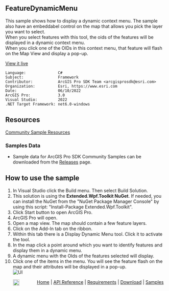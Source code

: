 ## FeatureDynamicMenu

<!-- TODO: Write a brief abstract explaining this sample -->
 This sample shows how to display a dynamic context menu. The sample also have an embeddabel control on the map that allows you pick the layer you want to select.     
 When you select features with this tool, the oids of the features will be displayed in a dynamic context menu.   
 When you click one of the OIDs in this context menu, that feature will flash on the Map View and display a pop-up.   
   


<a href="https://pro.arcgis.com/en/pro-app/sdk/" target="_blank">View it live</a>

<!-- TODO: Fill this section below with metadata about this sample-->
```
Language:              C#
Subject:               Framework
Contributor:           ArcGIS Pro SDK Team <arcgisprosdk@esri.com>
Organization:          Esri, https://www.esri.com
Date:                  06/10/2022
ArcGIS Pro:            3.0
Visual Studio:         2022
.NET Target Framework: net6.0-windows
```

## Resources

[Community Sample Resources](https://github.com/Esri/arcgis-pro-sdk-community-samples#resources)

### Samples Data

* Sample data for ArcGIS Pro SDK Community Samples can be downloaded from the [Releases](https://github.com/Esri/arcgis-pro-sdk-community-samples/releases) page.  

## How to use the sample
<!-- TODO: Explain how this sample can be used. To use images in this section, create the image file in your sample project's screenshots folder. Use relative url to link to this image using this syntax: ![My sample Image](FacePage/SampleImage.png) -->
 1. In Visual Studio click the Build menu. Then select Build Solution.  
 1. This solution is using the **Extended.Wpf.Toolkit NuGet**.  If needed, you can install the NuGet from the "NuGet Package Manager Console" by using this script: "Install-Package Extended.Wpf.Toolkit".  
 1. Click Start button to open ArcGIS Pro.  
 1. ArcGIS Pro will open.   
 1. Open a map view. The map should contain a few feature layers.  
 1. Click on the Add-In tab on the ribbon.  
 1. Within this tab there is a Display Dynamic Menu tool. Click it to activate the tool.  
 1. In the map click a point around which you want to identify features and display them in a dynamic menu.  
 1. A dynamic menu with the OIds of the features selected will display.  
 1. Click one of the items in the menu. You will see the feature flash on the map and their attributes will be displayed in a pop-up.  
![UI](Screenshots/DynamicMenu.png)  
   


<!-- End -->

&nbsp;&nbsp;&nbsp;&nbsp;&nbsp;&nbsp;<img src="https://esri.github.io/arcgis-pro-sdk/images/ArcGISPro.png"  alt="ArcGIS Pro SDK for Microsoft .NET Framework" height = "20" width = "20" align="top"  >
&nbsp;&nbsp;&nbsp;&nbsp;&nbsp;&nbsp;&nbsp;&nbsp;&nbsp;&nbsp;&nbsp;&nbsp;
[Home](https://github.com/Esri/arcgis-pro-sdk/wiki) | <a href="https://pro.arcgis.com/en/pro-app/latest/sdk/api-reference" target="_blank">API Reference</a> | [Requirements](https://github.com/Esri/arcgis-pro-sdk/wiki#requirements) | [Download](https://github.com/Esri/arcgis-pro-sdk/wiki#installing-arcgis-pro-sdk-for-net) | <a href="https://github.com/esri/arcgis-pro-sdk-community-samples" target="_blank">Samples</a>
